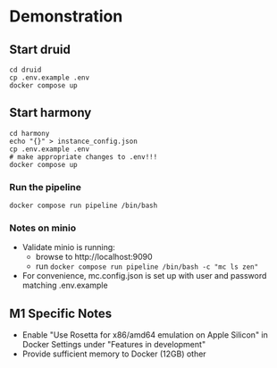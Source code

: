 
# Demonstration

## Start druid
```
cd druid
cp .env.example .env
docker compose up
```

## Start harmony
```
cd harmony
echo "{}" > instance_config.json
cp .env.example .env
# make appropriate changes to .env!!!
docker compose up
```

### Run the pipeline
```
docker compose run pipeline /bin/bash
```

### Notes on minio
- Validate minio is running:
  - browse to http://localhost:9090
  - run `docker compose run pipeline /bin/bash -c "mc ls zen"`
- For convenience, mc.config.json is set up with user and password matching .env.example

## M1 Specific Notes
- Enable "Use Rosetta for x86/amd64 emulation on Apple Silicon" in Docker Settings under "Features in development"
- Provide sufficient memory to Docker (12GB) other